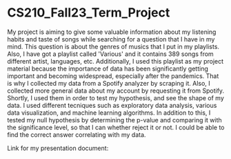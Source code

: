 # CS210_Fall23_Term_Project

My project is aiming to give some valuable information about my listening habits and taste of songs while searching for a question that I have in my mind. This question is about the genres of musics that I put in my playlists. Also, I have got a playlist called 'Various' and it contains 389 songs from different artist, languages, etc. Additionally, I used this playlist as my project material because the importance of data has been significantly getting important and becoming widespread, especially after the pandemics. That is why I collected my data from a Spotify analyzer by scraping it. Also, I collected more general data about my account by requesting it from Spotify. Shortly, I used them in order to test my hypothesis, and see the shape of my data. I used different tecniques such as exploratory data analysis, various data visualization, and machine learning algorithms. In addition to this, I tested my null hypothesis by determining the p-value and comparing it with the significance level, so that I can whether reject it or not. I could be able to find the correct answer correlating with my data.

Link for my presentation document: 



